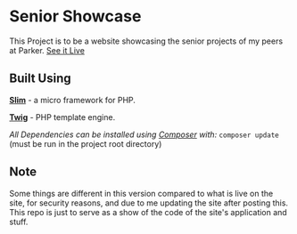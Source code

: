 # Senior Showcase
This Project is to be a website showcasing the senior projects of my peers at Parker. [See it Live](https://parkerprojects.info)

## Built Using
[**Slim**](http://www.slimframework.com/) - a micro framework for PHP.

[**Twig**](https://twig.symfony.com/) - PHP template engine.

_All Dependencies can be installed using [Composer](https://getcomposer.org/) with:_
`composer update` (must be run in the project root directory)


## Note
Some things are different in this version compared to what is live on the site, for security reasons, and due to me updating the site after posting this. This repo is just to serve as a show of the code of the site's application and stuff.
